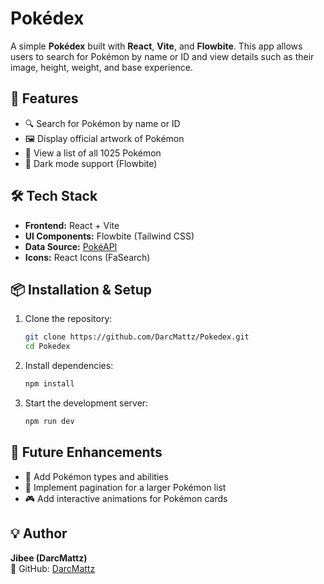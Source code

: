 # Pokédex

A simple **Pokédex** built with **React**, **Vite**, and **Flowbite**. This app allows users to search for Pokémon by name or ID and view details such as their image, height, weight, and base experience.

## 🚀 Features
- 🔍 Search for Pokémon by name or ID
- 🖼️ Display official artwork of Pokémon
- 📜 View a list of all 1025 Pokémon
- 🌙 Dark mode support (Flowbite)

## 🛠️ Tech Stack
- **Frontend:** React + Vite
- **UI Components:** Flowbite (Tailwind CSS)
- **Data Source:** [PokéAPI](https://pokeapi.co/)
- **Icons:** React Icons (FaSearch)

## 📦 Installation & Setup
1. Clone the repository:
   ```sh
   git clone https://github.com/DarcMattz/Pokedex.git
   cd Pokedex
   ```

2. Install dependencies:
   ```sh
   npm install
   ```

3. Start the development server:
   ```sh
   npm run dev
   ```

## 🌟 Future Enhancements
- 📌 Add Pokémon types and abilities
- 🔄 Implement pagination for a larger Pokémon list
- 🎮 Add interactive animations for Pokémon cards

## 💡 Author
**Jibee (DarcMattz)**  
🚀 GitHub: [DarcMattz](https://github.com/DarcMattz)

